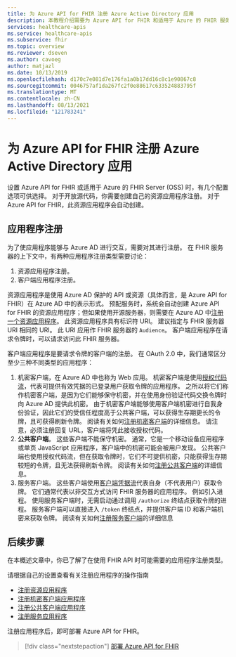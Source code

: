 ```yaml
---
title: 为 Azure API for FHIR 注册 Azure Active Directory 应用
description: 本教程介绍需要为 Azure API for FHIR 和适用于 Azure 的 FHIR 服务器注册哪些应用程序。
services: healthcare-apis
ms.service: healthcare-apis
ms.subservice: fhir
ms.topic: overview
ms.reviewer: dseven
ms.author: cavoeg
author: matjazl
ms.date: 10/13/2019
ms.openlocfilehash: d170c7e081d7e176fa1a0b17dd16c8c1e90867c8
ms.sourcegitcommit: 0046757af1da267fc2f0e88617c633524883795f
ms.translationtype: MT
ms.contentlocale: zh-CN
ms.lasthandoff: 08/13/2021
ms.locfileid: "121783241"
---
```

# <a name="register-the-azure-active-directory-apps-for-azure-api-for-fhir"></a>为 Azure API for FHIR 注册 Azure Active Directory 应用

设置 Azure API for FHIR 或适用于 Azure 的 FHIR Server (OSS) 时，有几个配置选项可供选择。 对于开放源代码，你需要创建自己的资源应用程序注册。 对于Azure API for FHIR，此资源应用程序会自动创建。

## <a name="application-registrations"></a>应用程序注册

为了使应用程序能够与 Azure AD 进行交互，需要对其进行注册。 在 FHIR 服务器的上下文中，有两种应用程序注册类型需要讨论：

1. 资源应用程序注册。
1. 客户端应用程序注册。

资源应用程序是使用 Azure AD 保护的 API 或资源（具体而言，是 Azure API for FHIR）在 Azure AD 中的表示形式。 预配服务时，系统会自动创建 Azure API for FHIR 的资源应用程序；但如果使用开源服务器，则需要在 Azure AD 中[注册一个资源应用程序](register-resource-azure-ad-client-app.md)。 此资源应用程序具有标识符 URI。 建议指定与 FHIR 服务器 URI 相同的 URI。 此 URI 应用作 FHIR 服务器的 `Audience`。 客户端应用程序在请求令牌时，可以请求访问此 FHIR 服务器。

客户端应用程序是要请求令牌的客户端的注册。 在 OAuth 2.0 中，我们通常区分至少三种不同类型的应用程序：

1. 机密客户端，在 Azure AD 中也称为 Web 应用。 机密客户端是使用[授权代码流](../../active-directory/azuread-dev/v1-protocols-oauth-code.md)，代表可提供有效凭据的已登录用户获取令牌的应用程序。 之所以将它们称作机密客户端，是因为它们能够保守机密，并在使用身份验证代码交换令牌时向 Azure AD 提供此机密。 由于机密客户端能够使用客户端机密进行自我身份验证，因此它们的受信任程度高于公共客户端，可以获得生存期更长的令牌，且可获得刷新令牌。 阅读有关如何[注册机密客户端](register-confidential-azure-ad-client-app.md)的详细信息。 请注意，必须注册回复 URL，客户端将凭此接收授权代码。
1. **公共客户端**。 这些客户端不能保守机密。 通常，它是一个移动设备应用程序或单页 JavaScript 应用程序，客户端中的机密可能会被用户发现。 公共客户端也使用授权代码流，但在获取令牌时，它们不可提供机密，只能获得生存期较短的令牌，且无法获得刷新令牌。 阅读有关如何[注册公共客户端](register-public-azure-ad-client-app.md)的详细信息。
1. 服务客户端。 这些客户端使用[客户端凭据流](../../active-directory/azuread-dev/v1-oauth2-client-creds-grant-flow.md)代表自身（不代表用户）获取令牌。 它们通常代表以非交互方式访问 FHIR 服务器的应用程序。 例如引入进程。 使用服务客户端时，无需启动通过调用 `/authorize` 终结点获取令牌的进程。 服务客户端可以直接进入 `/token` 终结点，并提供客户端 ID 和客户端机密来获取令牌。 阅读有关如何[注册服务客户端](register-service-azure-ad-client-app.md)的详细信息

## <a name="next-steps"></a>后续步骤

在本概述文章中，你已了解了在使用 FHIR API 时可能需要的应用程序注册类型。

请根据自己的设置查看有关注册应用程序的操作指南

* [注册资源应用程序](register-resource-azure-ad-client-app.md)
* [注册机密客户端应用程序](register-confidential-azure-ad-client-app.md)
* [注册公共客户端应用程序](register-public-azure-ad-client-app.md)
* [注册服务应用程序](register-service-azure-ad-client-app.md)

注册应用程序后，即可部署 Azure API for FHIR。

>[!div class="nextstepaction"]
>[部署 Azure API for FHIR](fhir-paas-powershell-quickstart.md)